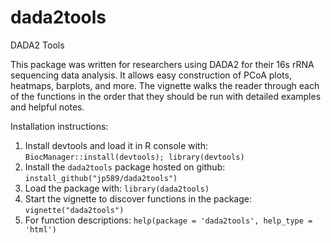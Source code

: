 # dada2tools
DADA2 Tools

This package was written for researchers using DADA2 for their 16s rRNA sequencing data analysis. It allows easy construction of PCoA plots, heatmaps, barplots, and more. The vignette walks the reader through each of the functions in the order that they should be run with detailed examples and helpful notes.

Installation instructions:

1. Install devtools and load it in R console with:
  `BiocManager::install(devtools); library(devtools)`
2. Install the `dada2tools` package hosted on github:
  `install_github("jp589/dada2tools")`
3. Load the package with:
  `library(dada2tools)`
4. Start the vignette to discover functions in the package:
  `vignette("dada2tools")`
5. For function descriptions:
  `help(package = 'dada2tools', help_type = 'html')`
